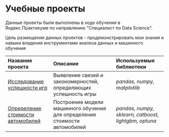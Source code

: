 # Учебные проекты

Данные проекты были выполнены в ходе обучения в Яндекс.Практикуме по направлению "Специалист по Data Science".

Цель размещения данных проектов - продемонстрировать мои знания и навыки владения инструментами анализа данных и машинного обучения

| Название проекта | Описание | Используемые библиотеки | 
| :---------------------- | :---------------------- | :---------------------- |
| [Исследование успешности игр](game_success_analytics) | Выявление связей и закономерностей, определяющих успешность игры| *pandas, numpy, matplotlib* |
| [Определение стоимости автомобилей](auto_cost_ml) | Построение модели машинного обучения для определения стоимости автомобилей | *pandas, numpy, sklearn, catboost, lightgbm, optuna* |
